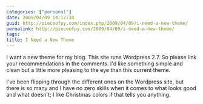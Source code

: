 ```yaml
---
categories: ["personal"]
date: 2009/04/09 14:17:34
guid: http://pieceofpy.com/index.php/2009/04/09/i-need-a-new-theme/
permalink: http://pieceofpy.com/2009/04/09/i-need-a-new-theme/
tags: ''
title: I Need a New Theme
---
```

I want a new theme for my blog. This site runs Wordpress 2.7. So please link your recommendations in the comments. I'd like something simple and clean but a little more pleasing to the eye than this current theme.

I've been flipping through the different ones on the Wordpress site, but there is so many and I have no zero skills when it comes to what looks good and what doesn't; I like Christmas colors if that tells you anything.
